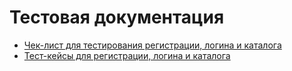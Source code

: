 # Тестовая документация

 - [Чек-лист для тестирования регистрации, логина и каталога](https://docs.google.com/spreadsheets/d/1mO4-PDNfd8gtDRD6aJrhfwSAHyO3Xqq8/edit?usp=sharing&ouid=113395346112533326169&rtpof=true&sd=true)
 - [Тест-кейсы для регистрации, логина и каталога](https://app.qase.io/project/G101?previewMode=side&suite=33&tab=)
